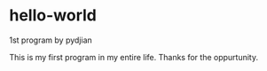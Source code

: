 # hello-world
1st program by pydjian

This is my first program in my entire life.
Thanks for the oppurtunity.
